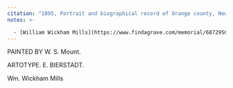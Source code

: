 ```yaml
---
citation: "1895, Portrait and biographical record of Orange county, New York. Chapman Publishing Company, Chicago IL, p493, familysearch.com."
notes: >-

  - [William Wickham Mills](https://www.findagrave.com/memorial/68729507/william-wickham-mills) (03 Sep 1797 to 06 Jan 1865).
---
```

PAINTED BY W. S. Mount.

ARTOTYPE. E. BIERSTADT.

Wm. Wickham Mills

